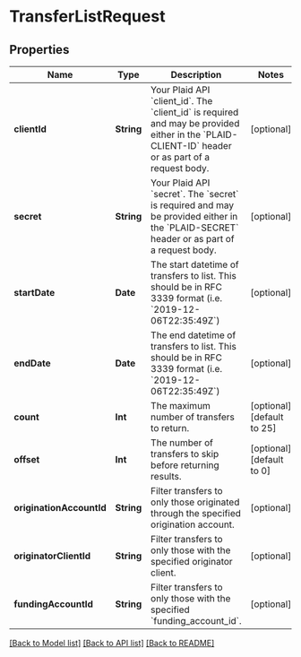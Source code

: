 # TransferListRequest

## Properties
Name | Type | Description | Notes
------------ | ------------- | ------------- | -------------
**clientId** | **String** | Your Plaid API &#x60;client_id&#x60;. The &#x60;client_id&#x60; is required and may be provided either in the &#x60;PLAID-CLIENT-ID&#x60; header or as part of a request body. | [optional] 
**secret** | **String** | Your Plaid API &#x60;secret&#x60;. The &#x60;secret&#x60; is required and may be provided either in the &#x60;PLAID-SECRET&#x60; header or as part of a request body. | [optional] 
**startDate** | **Date** | The start datetime of transfers to list. This should be in RFC 3339 format (i.e. &#x60;2019-12-06T22:35:49Z&#x60;) | [optional] 
**endDate** | **Date** | The end datetime of transfers to list. This should be in RFC 3339 format (i.e. &#x60;2019-12-06T22:35:49Z&#x60;) | [optional] 
**count** | **Int** | The maximum number of transfers to return. | [optional] [default to 25]
**offset** | **Int** | The number of transfers to skip before returning results. | [optional] [default to 0]
**originationAccountId** | **String** | Filter transfers to only those originated through the specified origination account. | [optional] 
**originatorClientId** | **String** | Filter transfers to only those with the specified originator client. | [optional] 
**fundingAccountId** | **String** | Filter transfers to only those with the specified &#x60;funding_account_id&#x60;. | [optional] 

[[Back to Model list]](../README.md#documentation-for-models) [[Back to API list]](../README.md#documentation-for-api-endpoints) [[Back to README]](../README.md)


